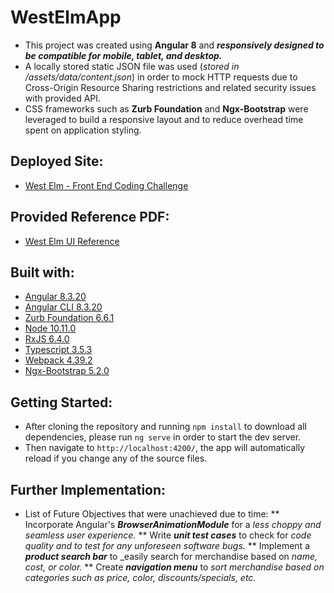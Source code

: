 # WestElmApp

* This project was created using **Angular 8** and ***responsively designed to be compatible for mobile, tablet, and desktop.***
* A locally stored static JSON file was used (_stored in /assets/data/content.json_) in order to mock HTTP requests due to Cross-Origin Resource Sharing restrictions and related security issues with provided API. 
* CSS frameworks such as **Zurb Foundation** and **Ngx-Bootstrap** were leveraged to build a responsive layout and to reduce overhead time spent on application styling.  

## Deployed Site: 
* [West Elm - Front End Coding Challenge](https://west-elm-coding-challenge.github.io)

## Provided Reference PDF:
* [West Elm UI Reference](https://github.com/danneekim/WestElm/blob/master/Front-End%20Coding%20Challenge%20-%20West%20Elm.pdf)

## Built with:
* [Angular 8.3.20](https://angular.io/)
* [Angular CLI 8.3.20](https://www.npmjs.com/package/@angular/cli/v/8.3.20)
* [Zurb Foundation 6.6.1](https://www.npmjs.com/package/foundation-sites)
* [Node 10.11.0](https://nodejs.org/fr/blog/release/v10.11.0/)
* [RxJS 6.4.0](https://www.npmjs.com/package/rxjs/v/6.4.0)
* [Typescript 3.5.3](https://www.typescriptlang.org/index.html#download-links)
* [Webpack 4.39.2](https://www.npmjs.com/package/webpack/v/4.39.2)
* [Ngx-Bootstrap 5.2.0](https://www.npmjs.com/package/ngx-bootstrap)

## Getting Started:
* After cloning the repository and running `npm install` to download all dependencies, please run `ng serve` in order to start the dev server. 
* Then navigate to `http://localhost:4200/`, the app will automatically reload if you change any of the source files.

## Further Implementation:
* List of Future Objectives that were unachieved due to time:
** Incorporate Angular's ***BrowserAnimationModule*** for a _less choppy and seamless user experience._
** Write ***unit test cases*** to check for _code quality and to test for any unforeseen software bugs._
** Implement a ***product search bar*** to _easily search for merchandise based on _name, cost, or color._
** Create ***navigation menu*** to _sort merchandise based on categories such as price, color, discounts/specials, etc._
